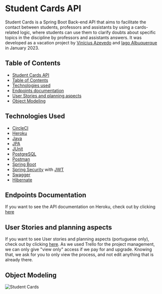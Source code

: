# Student Cards API
Student Cards is a Spring Boot Back-end API that aims to facilitate the contact between students, professors and assistants by using a cards-related logic, where students can use them to clarify doubts about specific topics in the discipline by professors and assistants answers. It was developed as a vacation project by [Vinícius Azevedo](https://github.com/viniciussousaazevedo) and [Iago Albuquerque](https://github.com/IagoAGuedes24) in January 2023.

## Table of Contents
- [Student Cards API](#student-cards-api)
- [Table of Contents](#table-of-contents)
- [Technologies used](#technologies-used)
- [Endpoints documentation](#endpoints-documentation)
- [User Stories and planning aspects](#user-stories-and-planning-aspects)
- [Object Modeling](#object-modeling)

## Technologies Used
- [CircleCI](https://circleci.com/)
- [Heroku](https://www.heroku.com/)
- [Java](https://www.java.com/en/)
- [JPA](https://spring.io/projects/spring-data-jpa)
- [JUnit](https://junit.org/junit5/)
- [PostgreSQL](https://www.postgresql.org/)
- [Postman](https://www.postman.com/)
- [Spring Boot](https://spring.io/projects/spring-boot)
- [Spring Security](https://spring.io/projects/spring-security) with [JWT](https://jwt.io/)
- [Swagger](https://swagger.io/)
- [Hibernate](https://hibernate.org/)

## Endpoints Documentation
If you want to see the API documentation on Heroku, check out by clicking [here]()

## User Stories and planning aspects
If you want to see User stories and planning aspects (portuguese only), check out by clicking [here](). As we used Trello for the project management, we can only give "view only" access if we pay for and upgrade. Knowing that, we ask for you to only view the process, and not edit anything that is already there.

## Object Modeling
![Student Cards](https://user-images.githubusercontent.com/62118039/218900831-974be64b-4ee4-4df3-aa5d-82a2e287fa06.png)


